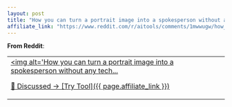 ```yaml
---
layout: post
title: "How you can turn a portrait image into a spokesperson without any technical"
affiliate_link: "https://www.reddit.com/r/aitools/comments/1mwwugw/how_you_can_turn_a_portrait_image_into_a/?ref=autoverse&utm_source=autoverse"
---
```


**From Reddit**:  
*<table> <tr><td> <a href='https://www.reddit.com/r/aitools/comments/1mwwugw/how_you_can_turn_a_portrait_image_into_a/'> <img alt='How you can turn a portrait image into a spokesperson without any tech...*

💬 Discussed → [Try Tool]({{ page.affiliate_link }})  

